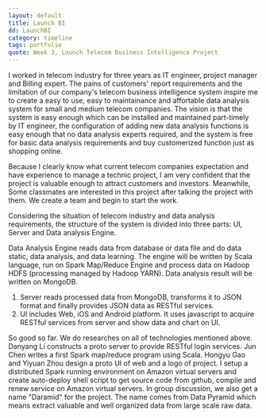 ```yaml
---
layout: default
title: Launch BI
dd: LaunchBI
category: timeline
tags: portfolio
quote: Week 3, Launch Telecom Business Intelligence Project
---
```


I worked in telecom industry for three years as IT engineer, project manager and Billing expert. The pains of customers' report requirements and the limitation of our company's telecom business intelligence system inspire me to create a easy to use, easy to maintainance and affortable data analysis system for small and medium telecom companies. The vision is that the system is easy enough which can be installed and maintained part-timely by IT engineer, the configuration of adding new data analysis functions is easy enough that no data analysis experts required, and the system is free for basic data analysis requirements and buy customerized function just as shopping online.

Because I clearly know what current telecom companies expectation and have experience to manage a technic project, I am very confident that the project is valuable enough to attract customers and investors. Meanwhile, Some classmates are interested in this project after talking the project with them. We create a team and begin to start the work.

Considering the situation of telecom industry and data analysis requirements, the structure of the system is divided into three parts: UI, Server and Data analysis Engine.

Data Analysis Engine reads data from database or data file and do data static, data analysis, and data learning. The engine will be written by Scala language, run on Spark Map/Reduce Engine and process data on Hadoop HDFS (processing managed by Hadoop YARN). Data analysis result will be written on MongoDB.

1. Server reads processed data from MongoDB, transforms it to JSON format and finally provides JSON data as RESTful services.
2. UI includes Web, iOS and Android platform. It uses javascript to acquire RESTful services from server and show data and chart on UI.

So good so far. We do researches on all of technologies mentioned above. Danyang Li constructs a proto server to provide RESTful login services. Jun Chen writes a first Spark map/reduce program using Scala. Hongyu Gao and Yiyuan Zhou design a proto UI of web and a logo of project. I setup a distributed Spark running environment on Amazon virtual servers and create auto-deploy shell script to get source code from github, compile and renew service on Amazon virtual servers. In group discussion, we also get a name "Daramid" for the project. The name comes from Data Pyramid which means extract valuable and well organized data from large scale raw data.

